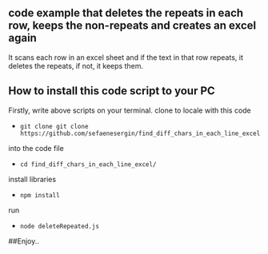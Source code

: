 ## code example that deletes the repeats in each row, keeps the non-repeats and creates an excel again
It scans each row in an excel sheet and if the text in that row repeats, it deletes the repeats, if not, it keeps them.

## How to install this code script to your PC

Firstly, write above scripts on your terminal.
clone to locale with this code
- ```shell 
  git clone git clone https://github.com/sefaenesergin/find_diff_chars_in_each_line_excel.git
  ``` 
into the code file
- ```shell
  cd find_diff_chars_in_each_line_excel/
  ```
 install libraries
- ```shell
  npm install  
  ```
run
- ```shell
  node deleteRepeated.js 
  ```
  

##Enjoy..
